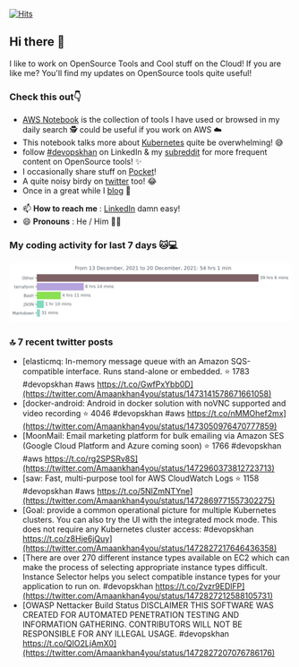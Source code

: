 [![Hits](https://hits.seeyoufarm.com/api/count/incr/badge.svg?url=https%3A%2F%2Fgithub.com%2Fakhan4u%2Fhit-counter&count_bg=%2379C83D&title_bg=%23555555&icon=&icon_color=%23E7E7E7&title=visits&edge_flat=false)](https://hits.seeyoufarm.com)

## Hi there 👋

I like to work on OpenSource Tools and Cool stuff on the Cloud! If you are like me? You'll find my updates on OpenSource tools quite useful!

### Check this out👇

* [AWS Notebook](https://histre.com/public/notebooks/dnllyanu/aws/) is the collection of tools I have used or browsed in my daily search 🕵️ could be useful if you work on AWS ☁️
* This notebook talks more about [Kubernetes](https://histre.com/public/notebooks/6uxdvo3y/kubernetes/) quite be overwhelming! 😅
* follow [#devopskhan](https://www.linkedin.com/feed/hashtag/devopskhan/) on LinkedIn & my [subreddit](https://www.reddit.com/r/devopskhan/) for more frequent content on OpenSource tools! ✨
* I occasionally share stuff on [Pocket](https://getpocket.com/@ej6g8d1dp2829A16a9Tf5d4T6bAMp3d8791rejDe86yem3bm4e14ex4fT4dluk29)!
* A quite noisy birdy on [twitter](https://twitter.com/Amaankhan4you) too! 😂
* Once in a great while I [blog](https://linuxparrot.com/) 😬


- 📫 **How to reach me** : [LinkedIn](https://www.linkedin.com/in/amaan-khan-linux-ninja) damn easy!
- 😄 **Pronouns** : He / Him 🤷‍♂️

### My coding activity for last 7 days 🐱💻

<img src="https://github.com/akhan4u/akhan4u/blob/main/images/stat.svg" alt="Amaan's Wakatime Activity!"/>

### 🔝 7 recent twitter posts
<!-- DEVDOJO:START -->
- [elasticmq: In-memory message queue with an Amazon SQS-compatible interface. Runs stand-alone or embedded.
⭐️ 1783
#devopskhan #aws
https://t.co/GwfPxYbb0D](https://twitter.com/Amaankhan4you/status/1473141578671661058)
- [docker-android: Android in docker solution with noVNC supported and video recording
⭐️ 4046
#devopskhan #aws
https://t.co/nMMOhef2mx](https://twitter.com/Amaankhan4you/status/1473050976470777859)
- [MoonMail: Email marketing platform for bulk emailing via Amazon SES &lpar;Google Cloud Platform and Azure coming soon&rpar;
⭐️ 1766
#devopskhan #aws
https://t.co/rg2SPSRv8S](https://twitter.com/Amaankhan4you/status/1472960373812723713)
- [saw: Fast, multi-purpose tool for AWS CloudWatch Logs
⭐️ 1158
#devopskhan #aws
https://t.co/5NlZmNTYne](https://twitter.com/Amaankhan4you/status/1472869771557302275)
- [Goal: provide a common operational picture for multiple Kubernetes clusters. You can also try the UI with the integrated mock mode. This does not require any Kubernetes cluster access: #devopskhan https://t.co/z8Hje6jQuy](https://twitter.com/Amaankhan4you/status/1472827217646436358)
- [There are over 270 different instance types available on EC2 which can make the process of selecting appropriate instance types difficult. Instance Selector helps you select compatible instance types for your application to run on. #devopskhan https://t.co/2vzr9EDlFP](https://twitter.com/Amaankhan4you/status/1472827212588105731)
- [OWASP Nettacker Build Status DISCLAIMER THIS SOFTWARE WAS CREATED FOR AUTOMATED PENETRATION TESTING AND INFORMATION GATHERING. CONTRIBUTORS WILL NOT BE RESPONSIBLE FOR ANY ILLEGAL USAGE. #devopskhan https://t.co/QIO2LjAmX0](https://twitter.com/Amaankhan4you/status/1472827207076786176)
<!-- DEVDOJO:END -->

<!-- ![Amaan's GitHub stats](https://github-readme-stats.vercel.app/api?username=akhan4u&count_private=true&show_icons=true&hide=contribs) -->

